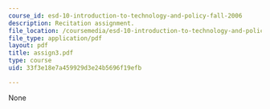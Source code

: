 ```yaml
---
course_id: esd-10-introduction-to-technology-and-policy-fall-2006
description: Recitation assignment.
file_location: /coursemedia/esd-10-introduction-to-technology-and-policy-fall-2006/33f3e18e7a459929d3e24b5696f19efb_assign3.pdf
file_type: application/pdf
layout: pdf
title: assign3.pdf
type: course
uid: 33f3e18e7a459929d3e24b5696f19efb

---
```

None